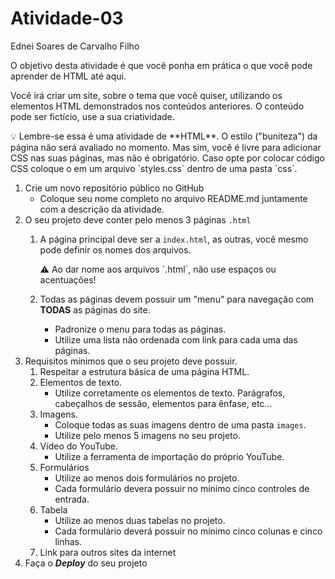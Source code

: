 # Atividade-03

Ednei Soares de Carvalho Filho 

O objetivo desta atividade é que você ponha em prática o que você pode aprender de HTML até aqui. 

Você irá criar um site, sobre o tema que você quiser, utilizando os elementos HTML demonstrados nos conteúdos anteriores. O conteúdo pode ser fictício, use a sua criatividade. 

<aside>
💡 Lembre-se essa é uma atividade de **HTML**. O estilo ("buniteza") da página não será avaliado no momento. Mas sim, você é livre para adicionar CSS nas suas páginas, mas não é obrigatório. Caso opte por colocar código CSS coloque o em um arquivo `styles.css` dentro de uma pasta `css`.

</aside>

1. Crie um novo repositório público no GitHub
    - Coloque seu nome completo no arquivo README.md juntamente com a descrição da atividade.
2. O seu projeto deve conter pelo menos 3 páginas `.html`
    1. A página principal deve ser a  `index.html`, as outras, você mesmo pode definir os nomes dos arquivos.
        
        <aside>
        ⚠️ Ao dar nome aos arquivos `.html`, não use espaços ou acentuações!
        
        </aside>
        
    2. Todas as páginas devem possuir um "menu" para navegação com **TODAS** as páginas do site.
        - Padronize o menu para todas as páginas.
        - Utilize uma lista não ordenada com link para cada uma das páginas.
3. Requisitos mínimos que o seu projeto deve possuir.
    1. Respeitar a estrutura básica de uma página HTML.
    2. Elementos de texto.
        - Utilize corretamente os elementos de texto. Parágrafos, cabeçalhos de sessão, elementos para ênfase, etc…
    3. Imagens.
        - Coloque todas as suas imagens dentro de uma pasta `images`.
        - Utilize pelo menos 5 imagens no seu projeto.
    4. Vídeo do YouTube.
        - Utilize a ferramenta de importação do próprio YouTube.
    5. Formulários
        - Utilize ao menos dois formulários no projeto.
        - Cada formulário devera possuir no mínimo cinco controles de entrada.
    6. Tabela
        - Utilize ao menos duas tabelas no projeto.
        - Cada formulário deverá possuir no mínimo cinco colunas e cinco linhas.
    7. Link para outros sites da internet
4. Faça o ***Deploy*** do seu projeto
